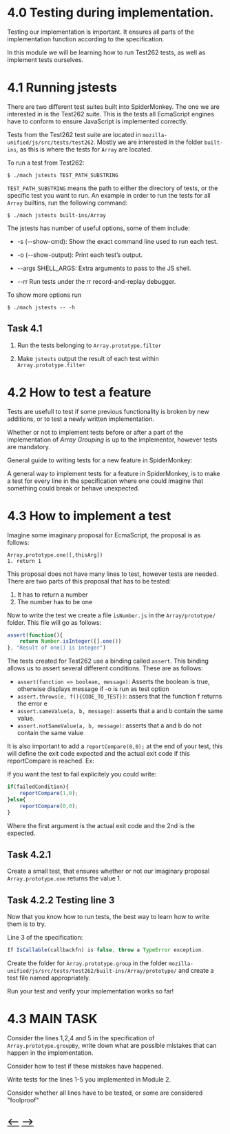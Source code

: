 # 4.0 Testing during implementation. 

Testing our implementation is important. It ensures all parts of the implementation function according to the specification. 

In this module we will be learning how to run Test262 tests, as well as implement tests ourselves. 


# **4.1** Running jstests

There are two different test suites built into SpiderMonkey. The one we are interested in is the Test262 suite. This is the tests all EcmaScript engines have to conform to ensure JavaScript is implemented correctly. 

Tests from the Test262 test suite are located in `mozilla-unified/js/src/tests/test262`. Mostly we are interested in the folder `built-ins`, as this is where the tests for `Array` are located. 

To run a test from Test262:

```console
$ ./mach jstests TEST_PATH_SUBSTRING 
```

`TEST_PATH_SUBSTRING` means the path to either the directory of tests, or the specific test you want to run. An example in order to run the tests for all `Array` builtins, run the following command:

```console
$ ./mach jstests built-ins/Array
```

The jstests has number of useful options, some of them include:

- -s (--show-cmd): Show the exact command line used to run each test.

- -o (--show-output): Print each test’s output.

- --args SHELL_ARGS: Extra arguments to pass to the JS shell.

- --rr Run tests under the rr record-and-replay debugger.

To show more options run

```console
$ ./mach jstests -- -h
```


## **Task 4.1** 

1. Run the tests belonging to `Array.prototype.filter`

2. Make `jstests` output the result of each test within `Array.prototype.filter`

# **4.2** How to test a feature

Tests are usefull to test if some previous functionality is broken by new additions, or to test a newly written implementation. 

Whether or not to implement tests before or after a part of the implementation of _Array Grouping_ is up to the implementor, however tests are mandatory. 

General guide to writing tests for a new feature in SpiderMonkey:

A general way to implement tests for a feature in SpiderMonkey, is to make a test for every line in the specification where one could imagine that something could break or behave unexpected.


# **4.3** How to implement a test

Imagine some imaginary proposal for EcmaScript, the proposal is as follows:
```
Array.prototype.one([,thisArg])
1. return 1
```

This proposal does not have many lines to test, however tests are needed. There are two parts of this proposal that has to be tested:
1. It has to return a number
2. The number has to be one

Now to write the test we create a file `isNumber.js` in the `Array/prototype/` folder. This file will go as follows:

```js
assert(function(){
    return Number.isInteger([].one())
}, "Result of one() is integer")
```

The tests created for Test262 use a binding called `assert`. This binding allows us to assert several different conditions. These are as follows:

- `assert(function => boolean, message)`: Asserts the boolean is true, otherwise displays message if -o is run as test option
- `assert.throws(e, f(){CODE_TO_TEST})`: assers that the function f returns the error e
- `assert.sameValue(a, b, message)`: asserts that a and b contain the same value.
- `assert.notSameValue(a, b, message)`: asserts that a and b do not contain the same value

It is also important to add a `reportCompare(0,0);` at the end of your test, this will define the exit code expected and the actual exit code if this reportCompare is reached. Ex:

If you want the test to fail explicitely you could write:
```js
if(failedCondition){
    reportCompare(1,0);
}else{
    reportCompare(0,0);
}
```
Where the first argument is the actual exit code and the 2nd is the expected. 


## **Task 4.2.1**

Create a small test, that ensures whether or not our imaginary proposal `Array.prototype.one` returns the value 1. 


## **Task 4.2.2** Testing line 3

Now that you know how to run tests, the best way to learn how to write them is to try.

Line 3 of the specification:
```js
If IsCallable(callbackfn) is false, throw a TypeError exception.
```

Create the folder for `Àrray.prototype.group` in the folder `mozilla-unified/js/src/tests/test262/built-ins/Array/prototype/` and create a test file named appropriately.

Run your test and verify your implementation works so far!

# **4.3** MAIN TASK

Consider the lines 1,2,4 and 5 in the specification of `Array.prototype.groupBy`, write down what are possible mistakes that can happen in the implementation. 

Consider how to test if these mistakes have happened.

Write tests for the lines 1-5 you implemented in Module 2. 

Consider whether all lines have to be tested, or some are considered "foolproof"


## [<--](../Module%203/Module3.md) [-->](../Module%205/Module5.md) 
      
